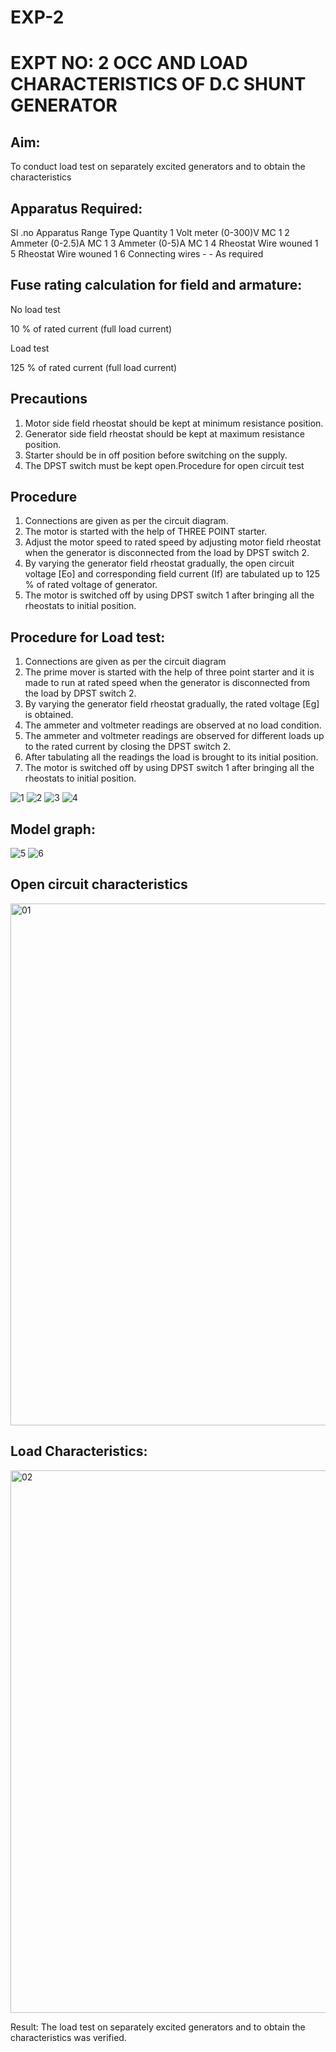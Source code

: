 # EXP-2
# EXPT NO: 2 OCC AND LOAD CHARACTERISTICS OF D.C SHUNT GENERATOR

## Aim:
To conduct load test on separately excited generators and to obtain the characteristics

## Apparatus Required:

Sl .no	Apparatus	Range	Type	Quantity
1	Volt meter	(0-300)V	MC	1
2	Ammeter	(0-2.5)A	MC	1
3	Ammeter	(0-5)A	MC	1
4	Rheostat		Wire wouned	1
5	Rheostat		Wire wouned	1
6	Connecting wires	-	-	As required

## Fuse rating calculation for field and armature:

No load test

10 % of rated current (full load current)

Load test

125 % of rated current (full load current)

## Precautions

1.   Motor side field rheostat should be kept at minimum resistance position.
2.   Generator side field rheostat should be kept at maximum resistance position.
3.   Starter should be in off position before switching on the supply.
4.   The DPST switch must be kept open.Procedure for open circuit test
## Procedure
1.   Connections are given as per the circuit diagram.
2.   The motor is started with the help of THREE POINT starter.
3.   Adjust the motor speed to rated speed by adjusting motor field rheostat when the generator is disconnected from the load by DPST switch 2.
4.   By  varying  the  generator  field  rheostat  gradually,  the  open  circuit  voltage  [Eo]  and corresponding field current (If) are tabulated up to 125 % of rated voltage of generator.
5.   The motor is switched off by using DPST switch 1 after bringing all the rheostats to initial position.

## Procedure for Load test:

1.   Connections are given as per the circuit diagram
2.   The prime mover is started with the help of three point starter and it is made to run at rated speed when the generator is disconnected from the load by DPST switch 2.
3.   By varying the generator field rheostat gradually, the rated voltage [Eg] is obtained.
4.   The ammeter and voltmeter readings are observed at no load condition.
5.   The ammeter and voltmeter readings are observed for different loads up to the rated current by closing the DPST switch 2.
6.   After tabulating all the readings the load is brought to its initial position.
7.   The motor is switched off by using DPST switch 1 after bringing all the rheostats to initial position.


![1](https://github.com/user-attachments/assets/84a22517-13f1-45ae-8aae-18bc24dbb4d4)
![2](https://github.com/user-attachments/assets/e120030c-2c5c-4598-bcc6-c8bc2b98df25)
![3](https://github.com/user-attachments/assets/ce689456-db15-41fe-ae98-b44114b0ff5f)
![4](https://github.com/user-attachments/assets/030c4510-398e-4bb4-9ac5-298f13efa1db)

## Model graph:


![5](https://github.com/user-attachments/assets/e7b915a2-75f9-4340-a6a9-7b881f3e7111)
![6](https://github.com/user-attachments/assets/52e49f11-057f-4e00-a633-2804b64f7c11)



## Open circuit characteristics

<img width="962" height="835" alt="01" src="https://github.com/user-attachments/assets/dfff8713-1030-4301-8416-8a651852a233" />
 
## Load Characteristics:

<img width="1102" height="868" alt="02" src="https://github.com/user-attachments/assets/90a598fa-ea8d-485e-94cc-e31f8ca95754" />


 
Result:
The load test on separately excited generators and to obtain the characteristics was verified.
